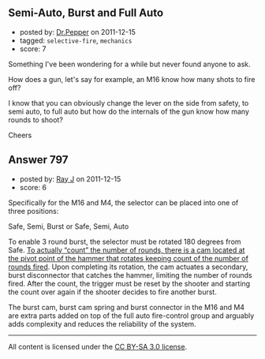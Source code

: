 ## Semi-Auto, Burst and Full Auto

- posted by: [Dr.Pepper](https://stackexchange.com/users/-1/305-dr-pepper) on 2011-12-15
- tagged: `selective-fire`, `mechanics`
- score: 7

Something I've been wondering for a while but never found anyone to ask.

How does a gun, let's say for example, an M16 know how many shots to fire off?

I know that you can obviously change the lever on the side from safety, to semi auto, to full auto but how do the internals of the gun know how many rounds to shoot?

Cheers


## Answer 797

- posted by: [Ray J](https://stackexchange.com/users/-1/166-ray-j) on 2011-12-15
- score: 6

Specifically for the M16 and M4, the selector can be placed into one of three positions:

Safe, Semi, Burst or Safe, Semi, Auto

To enable 3 round burst, the selector must be rotated 180 degrees from Safe.  [To actually “count” the number of rounds, there is a cam located at the pivot point of the hammer that rotates keeping count of the number of rounds fired](http://www.ar15.com/content/guides/function/burst/).  Upon completing its rotation, the cam actuates a secondary, burst disconnector that catches the hammer, limiting the number of rounds fired.  After the count, the trigger must be reset by the shooter and starting the count over again if the shooter decides to fire another burst.

The burst cam, burst cam spring and burst connector in the M16 and M4 are extra parts added on top of the full auto fire-control group and arguably adds complexity and reduces the reliability of the system.



---

All content is licensed under the [CC BY-SA 3.0 license](https://creativecommons.org/licenses/by-sa/3.0/).
